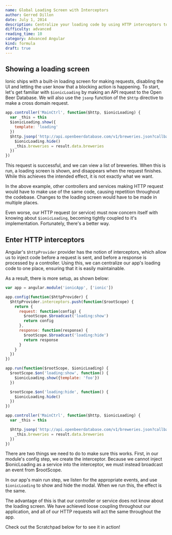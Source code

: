 ```yaml
---
name: Global Loading Screen with Interceptors
author: Gerred Dillon
date: July 1, 2014
description: Centralize your loading code by using HTTP interceptors to do the dirty work
difficulty: advanced
reading_time: 10
category: Advanced Angular
kind: formula
draft: true
---
```


## Showing a loading screen

Ionic ships with a built-in loading screen for making requests, disabling the UI and letting the user know that a blocking action is happening. To start, let's get familiar with `$ionicLoading` by making an API request to the Open Beer Database. We will also use the `jsonp` function of the `$http` directive to make a cross domain request.

~~~js
app.controller('MainCtrl', function($http, $ionicLoading) {
  var _this = this
  $ionicLoading.show({
    template: 'loading'
  })
  $http.jsonp('http://api.openbeerdatabase.com/v1/breweries.json?callback=JSON_CALLBACK').then(function(result) {
    $ionicLoading.hide()
    _this.breweries = result.data.breweries
  })
})
~~~

This request is successful, and we can view a list of breweries. When this is run, a loading screen is shown, and disappears when the request finishes. While this achieves the intended effect, it is not exactly what we want.

In the above example, other controllers and services making HTTP request would have to make use of the same code, causing repetition throughout the codebase. Changes to the loading screen would have to be made in multiple places.

Even worse, our HTTP request (or service) must now concern itself with knowing about `$ionicLoading`, becoming tightly coupled to it's implementation. Fortunately, there's a better way.

## Enter HTTP interceptors

Angular's `$httpProvider` provider has the notion of interceptors, which allow us to inject code before a request is sent, and before a response is processed by a controller. Using this, we can centralize our app's loading code to one place, ensuring that it is easily maintainable.

As a result, there is more setup, as shown below:

~~~js
var app = angular.module('ionicApp', ['ionic'])

app.config(function($httpProvider) {
  $httpProvider.interceptors.push(function($rootScope) {
    return {
      request: function(config) {
        $rootScope.$broadcast('loading:show')
        return config
      },
      response: function(response) {
        $rootScope.$broadcast('loading:hide')
        return response
      }
    }
  })
})

app.run(function($rootScope, $ionicLoading) {
  $rootScope.$on('loading:show', function() {
    $ionicLoading.show({template: 'foo'})
  })

  $rootScope.$on('loading:hide', function() {
    $ionicLoading.hide()
  })
})

app.controller('MainCtrl', function($http, $ionicLoading) {
  var _this = this

  $http.jsonp('http://api.openbeerdatabase.com/v1/breweries.json?callback=JSON_CALLBACK').then(function(result) {
    _this.breweries = result.data.breweries
  })
})
~~~

There are two things we need to do to make sure this works. First, in our module's config step, we create the interceptor. Because we cannot inject $ionicLoading as a service into the interceptor, we must instead broadcast an event from $rootScope.

In our app's main run step, we listen for the appropriate events, and use `$ionicLoading` to show and hide the modal. When we run this, the effect is the same.

The advantage of this is that our controller or service does not know about the loading screen. We have achieved loose coupling throughout our application, and all of our HTTP requests will act the same throughout the app.

Check out the Scratchpad below for to see it in action!
